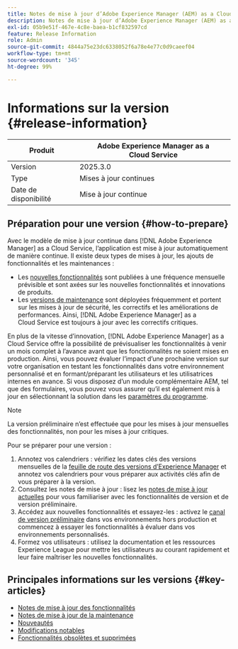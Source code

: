```yaml
---
title: Notes de mise à jour d’Adobe Experience Manager (AEM) as a Cloud Service.
description: Notes de mise à jour d’Adobe Experience Manager (AEM) as a Cloud Service.
exl-id: 05b9e51f-467e-4c8e-baea-b1cf832597cd
feature: Release Information
role: Admin
source-git-commit: 4844a75e23dc6338052f6a78e4e77c0d9caeef04
workflow-type: tm+mt
source-wordcount: '345'
ht-degree: 99%

---
```



# Informations sur la version {#release-information}

| Produit | Adobe Experience Manager as a Cloud Service |
|---|---|
| Version | 2025.3.0 |
| Type | Mises à jour continues |
| Date de disponibilité | Mise à jour continue |

## Préparation pour une version {#how-to-prepare}

Avec le modèle de mise à jour continue dans [!DNL Adobe Experience Manager] as a Cloud Service, l’application est mise à jour automatiquement de manière continue. Il existe deux types de mises à jour, les ajouts de fonctionnalités et les maintenances :

* Les [nouvelles fonctionnalités](/help/release-notes/release-notes-cloud/release-notes-current.md) sont publiées à une fréquence mensuelle prévisible et sont axées sur les nouvelles fonctionnalités et innovations de produits.
* Les [versions de maintenance](/help/release-notes/maintenance/latest.md) sont déployées fréquemment et portent sur les mises à jour de sécurité, les correctifs et les améliorations de performances. Ainsi, [!DNL Adobe Experience Manager] as a Cloud Service est toujours à jour avec les correctifs critiques.

En plus de la vitesse d’innovation, [!DNL Adobe Experience Manager] as a Cloud Service offre la possibilité de prévisualiser les fonctionnalités à venir un mois complet à l’avance avant que les fonctionnalités ne soient mises en production. Ainsi, vous pouvez évaluer l’impact d’une prochaine version sur votre organisation en testant les fonctionnalités dans votre environnement personnalisé et en formant/préparant les utilisateurs et les utilisatrices internes en avance. Si vous disposez d’un module complémentaire AEM, tel que des formulaires, vous pouvez vous assurer qu’il est également mis à jour en sélectionnant la solution dans les [paramètres du programme](/help/implementing/cloud-manager/getting-access-to-aem-in-cloud/creating-production-programs.md).

>[!NOTE]
>
>La version préliminaire n’est effectuée que pour les mises à jour mensuelles des fonctionnalités, non pour les mises à jour critiques.

Pour se préparer pour une version :

1. Annotez vos calendriers : vérifiez les dates clés des versions mensuelles de la [feuille de route des versions d’Experience Manager](https://experienceleague.adobe.com/fr/docs/experience-manager-release-information/aem-release-updates/update-releases-roadmap#aem-as-cloud-service) et annotez vos calendriers pour vous préparer aux activités clés afin de vous préparer à la version.
1. Consultez les notes de mise à jour : lisez les [notes de mise à jour actuelles](/help/release-notes/release-notes-cloud/release-notes-current.md) pour vous familiariser avec les fonctionnalités de version et de version préliminaire.
1. Accédez aux nouvelles fonctionnalités et essayez-les : activez le [canal de version préliminaire](/help/release-notes/prerelease.md) dans vos environnements hors production et commencez à essayer les fonctionnalités à évaluer dans vos environnements personnalisés.
1. Formez vos utilisateurs : utilisez la documentation et les ressources Experience League pour mettre les utilisateurs au courant rapidement et leur faire maîtriser les nouvelles fonctionnalités.

## Principales informations sur les versions {#key-articles}

* [Notes de mise à jour des fonctionnalités](/help/release-notes/release-notes-cloud/release-notes-current.md)
* [Notes de mise à jour de la maintenance](/help/release-notes/maintenance/latest.md)
* [Nouveautés](what-is-new.md)
* [Modifications notables](aem-cloud-changes.md)
* [Fonctionnalités obsolètes et supprimées](deprecated-removed-features.md)
